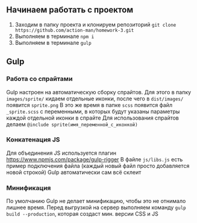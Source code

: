 ## Начинаем работать с проектом

1. Заходим в папку проекта и клонируем репозиторий `git clone https://github.com/action-man/homework-3.git`
2. Выполняем в терминале `npm i`
3. Выполняем в терминале `gulp`


## Gulp

### Работа со спрайтами

Gulp настроен на автоматическую сборку спрайтов.
Для этого в папку `images/sprite/` кидаем отдельные иконки, после чего в `dist/images/` появится `sprite.png`
В это же время в папке `scss` появится файл `_sprite.scss` с переменными, в которых будут указаны параметры каждой отдельной иконки в спрайте
Для использования спрайтов делаем `@include sprite(имя_переменной_с_иконкой)`

### Конкатенация JS

Для объединения JS используется плагин https://www.npmjs.com/package/gulp-rigger
В файле `js/libs.js` есть пример подключения файла (каждый новый файл просто добавляется новой строкой)
Gulp автоматически сам всё склеит


### Минификация

По умолчанию Gulp не делает минификацию, чтобы это не отнимало лишнее время.
Перед выгрузкой на сервер выполняем команду `gulp build --production`, которая создаст мин. версии CSS и JS